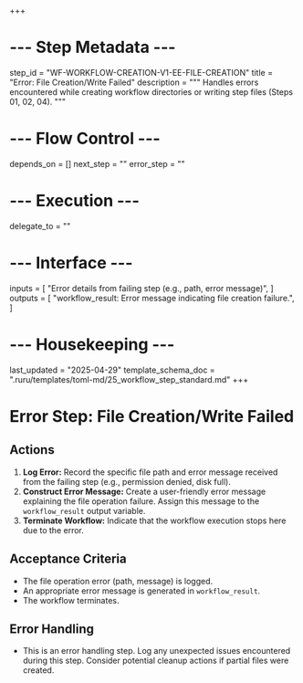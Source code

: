 +++
# --- Step Metadata ---
step_id = "WF-WORKFLOW-CREATION-V1-EE-FILE-CREATION"
title = "Error: File Creation/Write Failed"
description = """
Handles errors encountered while creating workflow directories or writing step files (Steps 01, 02, 04).
"""

# --- Flow Control ---
depends_on = []
next_step = ""
error_step = ""

# --- Execution ---
delegate_to = ""

# --- Interface ---
inputs = [
    "Error details from failing step (e.g., path, error message)",
]
outputs = [
    "workflow_result: Error message indicating file creation failure.",
]

# --- Housekeeping ---
last_updated = "2025-04-29"
template_schema_doc = ".ruru/templates/toml-md/25_workflow_step_standard.md"
+++

# Error Step: File Creation/Write Failed

## Actions

1.  **Log Error:** Record the specific file path and error message received from the failing step (e.g., permission denied, disk full).
2.  **Construct Error Message:** Create a user-friendly error message explaining the file operation failure. Assign this message to the `workflow_result` output variable.
3.  **Terminate Workflow:** Indicate that the workflow execution stops here due to the error.

## Acceptance Criteria

*   The file operation error (path, message) is logged.
*   An appropriate error message is generated in `workflow_result`.
*   The workflow terminates.

## Error Handling

*   This is an error handling step. Log any unexpected issues encountered during this step. Consider potential cleanup actions if partial files were created.

